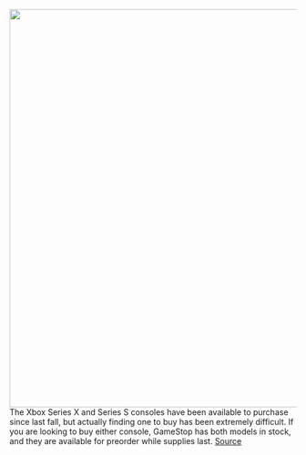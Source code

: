 <img src='https://cdn.vox-cdn.com/thumbor/dWyvVacG6O14zB6TsL2KwqO4XSU=/0x0:2040x1351/1200x800/filters:focal(857x513:1183x839)/cdn.vox-cdn.com/uploads/chorus_image/image/68867979/twarren_200908_4177_0013.0.0.jpg' width='700px' /><br/>
The Xbox Series X and Series S consoles have been available to purchase since last fall, but actually finding one to buy has been extremely difficult. If you are looking to buy either console, GameStop has both models in stock, and they are available for preorder while supplies last.
<a href='https://www.theverge.com/2021/2/24/22295791/xbox-series-x-s-restock-gamestop'> Source <a/>